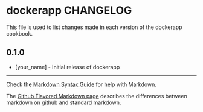 dockerapp CHANGELOG
===================

This file is used to list changes made in each version of the dockerapp cookbook.

0.1.0
-----
- [your_name] - Initial release of dockerapp

- - -
Check the [Markdown Syntax Guide](http://daringfireball.net/projects/markdown/syntax) for help with Markdown.

The [Github Flavored Markdown page](http://github.github.com/github-flavored-markdown/) describes the differences between markdown on github and standard markdown.
